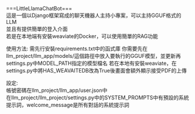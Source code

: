 ===LittleLlamaChatBot===  
這是一個以Django框架寫成的聊天機器人主持小專案，可以主持GGUF格式的LLM  
並且有提供簡單的登入介面  
若是在本地端有安裝weaviate的Docker，可以使用簡單的RAG功能  

使用方法:
需先行安裝requirements.txt中的函式庫
你需要先在llm_project/llm_app/models/這個路徑中放入要執行的GGUF模型，並更新再settings.py中MODEL_PATH指定的模型檔名
若在本地有安裝weaviate，在settings.py中將HAS_WEAVAITEDB改為True後畫面會額外顯示接受PDF的上傳

設定:  
帳號密碼在llm_project/llm_app/user.json中  
在llm_project/llm_project/settings.py中的SYSTEM_PROMPTS中有預設的系統提示詞，welcome_message是所有對話的系統提示詞
